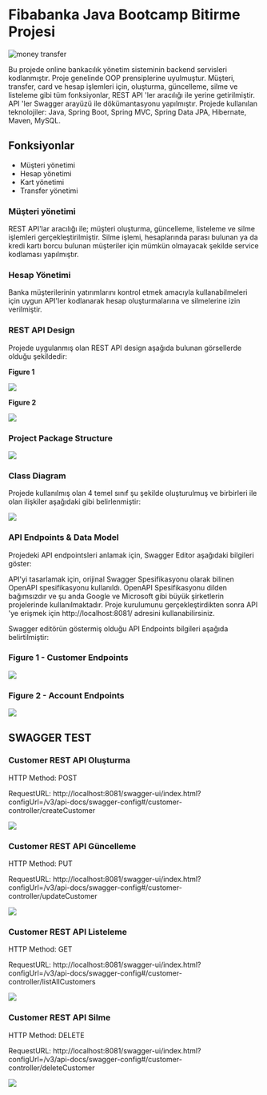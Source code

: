 # Fibabanka Java Bootcamp Bitirme Projesi

![money transfer](money_transfer.jpg)

Bu projede online bankacılık yönetim sisteminin backend servisleri kodlanmıştır. Proje genelinde OOP prensiplerine uyulmuştur. Müşteri, transfer, card ve hesap işlemleri için, oluşturma, güncelleme, silme ve listeleme gibi tüm fonksiyonlar, REST API 'ler aracılığı ile yerine getirilmiştir. API 'ler Swagger arayüzü ile dökümantasyonu yapılmıştır. 
Projede kullanılan teknolojiler: Java, Spring Boot, Spring MVC, Spring Data JPA, Hibernate, Maven, MySQL.

## Fonksiyonlar
* Müşteri yönetimi
* Hesap yönetimi
* Kart yönetimi
* Transfer yönetimi

### Müşteri yönetimi
REST API'lar aracılığı ile; müşteri oluşturma, güncelleme, listeleme ve silme işlemleri gerçekleştirilmiştir. Silme işlemi, hesaplarında parası bulunan ya da kredi kartı borcu bulunan müşteriler için mümkün olmayacak şekilde service kodlaması yapılmıştır.

### Hesap Yönetimi
Banka müşterilerinin yatırımlarını kontrol etmek amacıyla kullanabilmeleri için uygun API'ler kodlanarak hesap oluşturmalarına ve silmelerine izin verilmiştir.

### REST API Design

Projede uygulanmış olan REST API design aşağıda bulunan görsellerde olduğu şekildedir:

**Figure 1**

<img src="design_.jpg"/>

**Figure 2**

<img src="flowdiagram.png"/>

### Project Package Structure

<img src="packageStructure.png"/>


### Class Diagram

Projede kullanılmış olan 4 temel sınıf şu şekilde oluşturulmuş ve birbirleri ile olan ilişkiler aşağıdaki gibi belirlenmiştir:

<img src="diagram.png"/>

### API Endpoints & Data Model

Projedeki API endpointsleri anlamak için, Swagger Editor aşağıdaki bilgileri göster:

API'yi tasarlamak için, orijinal Swagger Spesifikasyonu olarak bilinen OpenAPI spesifikasyonu kullanıldı. OpenAPI Spesifikasyonu dilden bağımsızdır ve şu anda Google ve Microsoft gibi büyük şirketlerin projelerinde kullanılmaktadır. Proje kurulumunu gerçekleştirdikten sonra API 'ye erişmek için http://localhost:8081/ adresini kullanabilirsiniz.

Swagger editörün göstermiş olduğu API Endpoints bilgileri aşağıda belirtilmiştir:

### Figure 1 - **Customer Endpoints** 

<img src="figure_customer.png"/>

### Figure 2 - **Account Endpoints**

<img src="figure_account.png"/>

## SWAGGER TEST

### Customer REST API Oluşturma

HTTP Method: POST

RequestURL: http://localhost:8081/swagger-ui/index.html?configUrl=/v3/api-docs/swagger-config#/customer-controller/createCustomer


<img src="createCustomer.png"/>

### Customer REST API Güncelleme

HTTP Method: PUT

RequestURL: http://localhost:8081/swagger-ui/index.html?configUrl=/v3/api-docs/swagger-config#/customer-controller/updateCustomer


<img src="updateCustomer.png"/>

### Customer REST API Listeleme

HTTP Method: GET

RequestURL: http://localhost:8081/swagger-ui/index.html?configUrl=/v3/api-docs/swagger-config#/customer-controller/listAllCustomers


<img src="listCustomer.png"/>

### Customer REST API Silme

HTTP Method: DELETE

RequestURL: http://localhost:8081/swagger-ui/index.html?configUrl=/v3/api-docs/swagger-config#/customer-controller/deleteCustomer


<img src="deleteCustomer.png"/>


